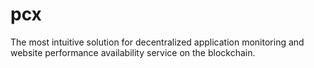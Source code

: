 # pcx
The most intuitive solution for decentralized application monitoring and website performance availability service on the blockchain.
